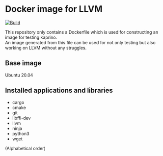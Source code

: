 # Docker image for LLVM

[![Build](https://github.com/kaprino-lang/llvm/workflows/Build/badge.svg)](https://github.com/kaprino-lang/llvm/actions)

This repository only contains a Dockerfile which is used for constructing an image for testing kaprino.  
An image generated from this file can be used for not only testing but also working on LLVM without any struggles.

## Base image

Ubuntu 20.04

## Installed applications and libraries

- cargo
- cmake
- git
- libffi-dev
- llvm
- ninja
- python3
- wget

(Alphabetical order)
